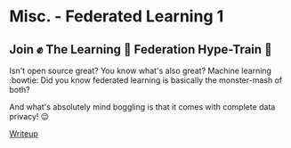 # Misc. - Federated Learning 1
## Join :fist: The Learning :book: Federation Hype-Train :train:

Isn't open source great?
You know what's also great? Machine learning :bowtie:
Did you know federated learning is basically the monster-mash of both?

And what's absolutely mind boggling is that it comes with complete data privacy! :relieved:

[Writeup](writeup/README.md)
